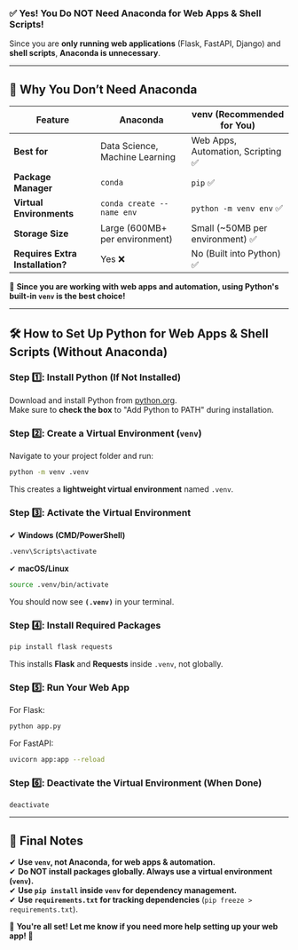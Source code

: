 ### **✅ Yes! You Do NOT Need Anaconda for Web Apps & Shell Scripts!**

Since you are **only running web applications** (Flask, FastAPI, Django) and **shell scripts**, **Anaconda is unnecessary**.

---

## **🚀 Why You Don’t Need Anaconda**

| Feature                          | Anaconda                       | venv (Recommended for You)         |
| -------------------------------- | ------------------------------ | ---------------------------------- |
| **Best for**                     | Data Science, Machine Learning | Web Apps, Automation, Scripting ✅ |
| **Package Manager**              | `conda`                        | `pip` ✅                           |
| **Virtual Environments**         | `conda create --name env`      | `python -m venv env` ✅            |
| **Storage Size**                 | Large (600MB+ per environment) | Small (~50MB per environment) ✅   |
| **Requires Extra Installation?** | Yes ❌                         | No (Built into Python) ✅          |

📌 **Since you are working with web apps and automation, using Python's built-in `venv` is the best choice!**

---

## **🛠️ How to Set Up Python for Web Apps & Shell Scripts (Without Anaconda)**

### **Step 1️⃣: Install Python (If Not Installed)**

Download and install Python from [python.org](https://www.python.org/downloads/).  
Make sure to **check the box** to "Add Python to PATH" during installation.

### **Step 2️⃣: Create a Virtual Environment (`venv`)**

Navigate to your project folder and run:

```sh
python -m venv .venv
```

This creates a **lightweight virtual environment** named `.venv`.

### **Step 3️⃣: Activate the Virtual Environment**

✔ **Windows (CMD/PowerShell)**

```sh
.venv\Scripts\activate
```

✔ **macOS/Linux**

```sh
source .venv/bin/activate
```

You should now see **`(.venv)`** in your terminal.

### **Step 4️⃣: Install Required Packages**

```sh
pip install flask requests
```

This installs **Flask** and **Requests** inside `.venv`, not globally.

### **Step 5️⃣: Run Your Web App**

For Flask:

```sh
python app.py
```

For FastAPI:

```sh
uvicorn app:app --reload
```

### **Step 6️⃣: Deactivate the Virtual Environment (When Done)**

```sh
deactivate
```

---

## **📝 Final Notes**

✔ **Use `venv`, not Anaconda, for web apps & automation.**  
✔ **Do NOT install packages globally. Always use a virtual environment (`venv`).**  
✔ **Use `pip install` inside `venv` for dependency management.**  
✔ **Use `requirements.txt` for tracking dependencies** (`pip freeze > requirements.txt`).

📌 **You're all set! Let me know if you need more help setting up your web app! 🚀**
